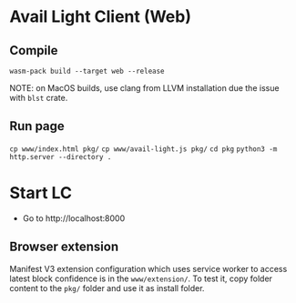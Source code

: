 # Avail Light Client (Web)

## Compile

`wasm-pack build --target web --release`

NOTE: on MacOS builds, use clang from LLVM installation due the issue with `blst` crate.

## Run page

`cp www/index.html pkg/`
`cp www/avail-light.js pkg/`
`cd pkg`
`python3 -m http.server --directory .`

# Start LC

- Go to http://localhost:8000

## Browser extension

Manifest V3 extension configuration which uses service worker to access latest block confidence is in the `www/extension/`.
To test it, copy folder content to the `pkg/` folder and use it as install folder.

